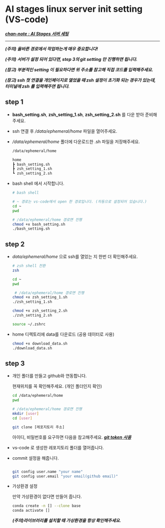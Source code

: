 # AI stages linux server init setting (VS-code)
[***chan-note : AI Stages 서버 세팅***](https://watery-monkey-d20.notion.site/AI-Stages-fc11af229b504cffbde024a394500b48)


---
***(주의) 올바른 경로에서 작업하는게 매우 중요합니다!***

***(주의) 서버가 설정 되어 있다면, step 3의 git setting 만 진행하면 됩니다.***


***(참고) 부분적인 setting 이 필요하다면 위 주소를 참고해 직접 코드를 입력해주세요.***

***(참고) ssh 첫 연결을 개인페이지로 열었을 때 zsh 설정이 초기화 되는 경우가 있는데, 터미널에 *zsh* 를 입력해주면 됩니다.***



## step 1 

- **bash_setting.sh**, **zsh_setting_1.sh**, **zsh_setting_2.sh** 를 다운 받아 준비해주세요.
- ssh 연결 후 */data/ephemeral/home* 파일을 열어주세요.
-  */data/ephemeral/home* 폴더에 다운로드한 .sh 파일을 저장해주세요.
    ```bash
    /data/ephemeral/home

    home
    ┣ bash_setting.sh
    ┣ zsh_setting_1.sh
    ┗ zsh_setting_2.sh 
    ```

- bash shell 에서 시작합니다.
    ```bash
    # bash shell

    # ~ 경로는 vs-code에서 open 한 경로입니다. (자동으로 설정되어 있습니다.)
    cd ~
    pwd

    # /data/ephemeral/home 경로면 진행    
    chmod +x bash_setting.sh
    ./bash_setting.sh
    ```

## step 2

- *data/ephemeral/home* 으로 ssh를 열었는 지 한번 더 확인해주세요.
    ```bash
    # zsh shell 전환
    zsh

    cd ~
    pwd

     # /data/ephemeral/home 경로면 진행    
    chmod +x zsh_setting_1.sh
    ./zsh_setting_1.sh

    chmod +x zsh_setting_2.sh
    ./zsh_setting_2.sh

    source ~/.zshrc
    ```
- home 디렉토리에 data를 다운로드 (공용 데이터로 사용)
    ```bash
    chmod +x download_data.sh
    ./download_data.sh  
    ```
    
## step 3 

- 개인 폴더를 만들고 github와 연동합니다.

    현재위치를 꼭 확인해주세요. (개인 폴더인지 확인)

    ```bash
    cd /data/ephemeral/home
    pwd

    # /data/ephemeral/home 경로면 진행
    mkdir [user]
    cd [user]

    git clone [레포지토리 주소]
    ```
    아이디, 비밀번호를 요구하면 다음을 참고해주세요. [***git token 사용***](https://watery-monkey-d20.notion.site/AI-Stages-fc11af229b504cffbde024a394500b48)  




- vs-code 로 생성한 레포지토리 폴더를 열어줍니다.
    


- commit 설정을 해줍니다.
    ```bash
    
    git config user.name "your name"
    git config user.email "your email(github email)"
    ```

- 가상환경 설정
    
    만약 가상환경이 없다면 만들어 줍니다.
    ```bash
    conda create -n [] --clone base
    conda activate []
    ```

    ***(주의)라이브러리를 설치할 때 가상환경을 항상 확인해주세요.***
    









